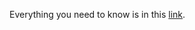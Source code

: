 Everything you need to know is in this [link](https://docs.google.com/document/d/12Sa_SZ-txKOePMcX3Q5vxwpmiHcDvtsH_SNh6Jaj6Ww/edit?usp=sharing).
